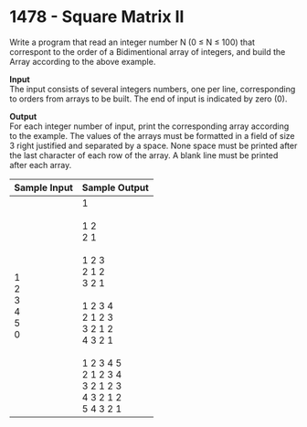 # 1478 - Square Matrix II

Write a program that read an integer number N (0 ≤ N ≤ 100) that correspont to the order of a Bidimentional array of integers, and build the Array according to the above example.

**Input**<br>
The input consists of several integers numbers, one per line, corresponding to orders from arrays to be built. The end of input is indicated by zero (0).

**Output**<br>
For each integer number of input, print the corresponding array according to the example. The values ​​of the arrays must be formatted in a field of size 3 right justified and separated by a space. None space must be printed after the last character of each row of the array. A blank line must be printed after each array.

| Sample Input                         | Sample Output                                                                                                                                                                                                                                                                                                     |
|:-------------------------------------|:------------------------------------------------------------------------------------------------------------------------------------------------------------------------------------------------------------------------------------------------------------------------------------------------------------------|
| 1 <br> 2 <br> 3 <br> 4 <br> 5 <br> 0 |   1 <br><br>   1   2 <br>   2   1 <br><br>   1   2   3 <br>   2   1   2 <br>   3   2   1 <br><br>   1   2   3   4 <br>   2   1   2   3 <br>   3   2   1   2 <br>   4   3   2   1 <br><br>   1   2   3   4   5 <br>   2   1   2   3   4 <br>   3   2   1   2   3 <br>   4   3   2   1   2 <br>   5   4   3   2   1 |
